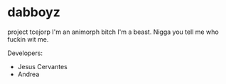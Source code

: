 # dabboyz
project tcejorp
I'm an animorph bitch I'm a beast. Nigga you tell me who fuckin wit me.

Developers:
- Jesus Cervantes
- Andrea

